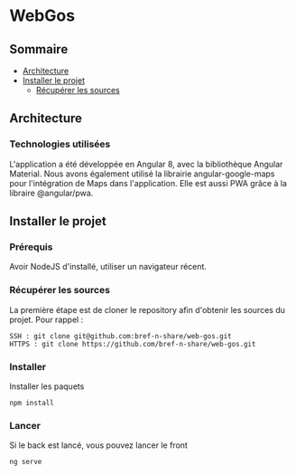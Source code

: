 # WebGos

## Sommaire
* [Architecture](#architecture)
* [Installer le projet](#installer-le-projet)
  * [Récupérer les sources](#récupérer-les-sources)

## Architecture

### Technologies utilisées

L'application a été développée en Angular 8, avec la bibliothèque Angular Material. Nous avons
également utilisé la librairie angular-google-maps pour l'intégration de Maps dans l'application.
Elle est aussi PWA grâce à la libraire @angular/pwa.

## Installer le projet
### Prérequis
Avoir NodeJS d'installé, utiliser un navigateur récent.

### Récupérer les sources
La première étape est de cloner le repository afin d'obtenir les sources du projet. 
Pour rappel :
```
SSH : git clone git@github.com:bref-n-share/web-gos.git
HTTPS : git clone https://github.com/bref-n-share/web-gos.git
```
### Installer
Installer les paquets 
```
npm install
```

### Lancer
Si le back est lancé, vous pouvez lancer le front
```
ng serve
```
